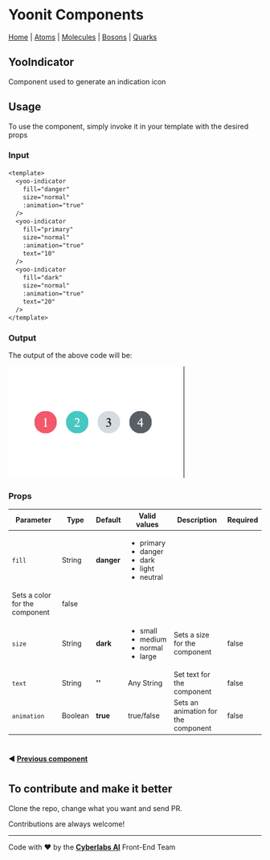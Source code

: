 # Yoonit Components

[Home](https://github.com/Yoonit-Labs/vue-yoonit-components/blob/development/README.md) | [Atoms](https://github.com/Yoonit-Labs/vue-yoonit-components/blob/development/README.md#atoms) | [Molecules](https://github.com/Yoonit-Labs/vue-yoonit-components/blob/development/README.md#molecules) | [Bosons](https://github.com/Yoonit-Labs/vue-yoonit-components/blob/development/README.md#bosons) | [Quarks](https://github.com/Yoonit-Labs/vue-yoonit-components/blob/development/README.md#quarks)

## YooIndicator

Component used to generate an indication icon

## Usage

To use the component, simply invoke it in your template with the desired props

### Input
```vue
<template>
  <yoo-indicator 
    fill="danger" 
    size="normal" 
    :animation="true"
  />
  <yoo-indicator 
    fill="primary" 
    size="normal" 
    :animation="true"
    text="10"
  />
  <yoo-indicator 
    fill="dark" 
    size="normal" 
    :animation="true"
    text="20"
  />
</template>
```
### Output

The output of the above code will be:

<img src="../../../../public/readme-img/indicator.gif">

### Props

| Parameter     | Type    | Default  | Valid values                              | Description                                    | Required |
|---------------|---------|----------|-------------------------------------------|------------------------------------------------|----------|
| `fill`        | String  | **danger**   | <ul><li>primary</li><li>danger</li><li>dark</li><li>light</li><li>neutral</li></ul> | 
Sets a color for the component  | false    |
| `size`        | String  | **dark** | <ul><li>small</li><li>medium</li><li>normal</li><li>large</li></ul>  | Sets a size for the component | false    |
| `text`        | String  | **''** | Any String   | Set text for the component | false    |
| `animation`   | Boolean | **true** | true/false  | Sets an animation for the component   | false     |

#

 #### :arrow_backward: [**Previous component**](../../TableCard/README.md)

#

## To contribute and make it better

Clone the repo, change what you want and send PR.

Contributions are always welcome!

---

Code with ❤ by the [**Cyberlabs AI**](https://cyberlabs.ai/) Front-End Team

